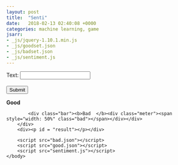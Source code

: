 ```yaml
---
layout: post
title:  "Senti"
date:   2018-02-13 02:40:08 +0000
categories: machine learning, game
jsarr:
- _js/jquery-1.10.1.min.js
- _js/goodset.json
- _js/badset.json
- _js/sentiment.js
---
```


<html>
    <body class = "post3">
        <p>
        Text: <input type="text" id="input" rows="3" cols="80"/><br><br>
        <input type="submit" value="Submit" id="submit"/>
        <div id="elements">
            <div class="bar"><b>Good  </b><div class="meter"><span style="width: 50%" class="good"></span></div></div>

            <div class="bar"><b>Bad  </b><div class="meter"><span style="width: 50%" class="bad"></span></div></div>
        </div>
        <div><p id = "result"></p></div>

        <script src="bad.json"></script>
        <script src="good.json"></script>
        <script src="sentiment.js"></script>
    </body>
</html>

